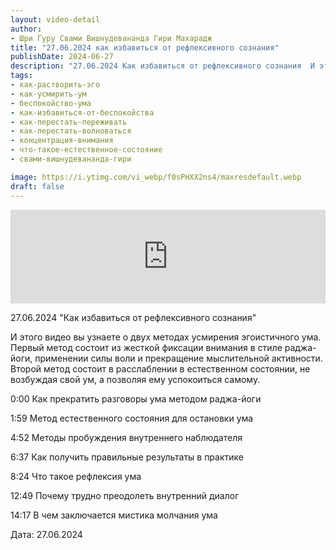 ```yaml
---
layout: video-detail
author:
- Шри Гуру Свами Вишнудевананда Гири Махарадж
title: "27.06.2024 как избавиться от рефлексивного сознания"
publishDate: 2024-06-27
description: "27.06.2024 Как избавиться от рефлексивного сознания  И этого видео вы узнаете о двух методах усмирения эгоистичного ума. Первый метод состоит из жесткой фиксации внимания в стиле раджа-йоги, применении силы воли и прекращение мыслительной активнос"
tags: 
- как-растворить-эго
- как-усмирить-ум
- беспокойство-ума
- как-избавиться-от-беспокойства
- как-перестать-переживать
- как-перестать-волноваться
- концентрация-внимания
- что-такое-естественное-состояние
- свами-вишнудевананда-гири

image: https://i.ytimg.com/vi_webp/f0sPHXX2ns4/maxresdefault.webp
draft: false
---
```


<iframe width="100%" src="https://www.youtube.com/embed/f0sPHXX2ns4" frameborder="0" allowfullscreen=""></iframe> 

 27.06.2024 "Как избавиться от рефлексивного сознания"

 И этого видео вы узнаете о двух методах усмирения эгоистичного ума. Первый метод состоит из жесткой фиксации внимания в стиле раджа-йоги, применении силы воли и прекращение мыслительной активности. Второй метод состоит в расслаблении в естественном состоянии, не возбуждая свой ум, а позволяя ему успокоиться самому. 

  
 0:00 Как прекратить разговоры ума методом раджа-йоги

 1:59 Метод естественного состояния для остановки ума

 4:52 Методы пробуждения внутреннего наблюдателя

 6:37 Как получить правильные результаты в практике

 8:24 Что такое рефлексия ума

 12:49 Почему трудно преодолеть внутренний диалог

 14:17 В чем заключается мистика молчания ума

  
 Дата: 27.06.2024

  

 